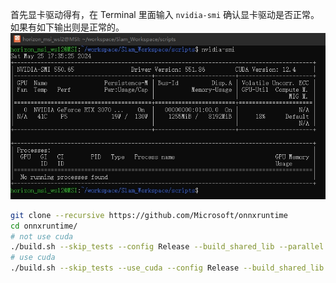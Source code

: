 首先显卡驱动得有，在 Terminal 里面输入 `nvidia-smi` 确认显卡驱动是否正常。如果有如下输出则是正常的。
![nvidia-smi](illustration/nvidia-smi.png)

```bash
git clone --recursive https://github.com/Microsoft/onnxruntime
cd onnxruntime/
# not use cuda
./build.sh --skip_tests --config Release --build_shared_lib --parallel
# use cuda
./build.sh --skip_tests --use_cuda --config Release --build_shared_lib --parallel --cuda_home /usr/local/cuda-12.5 --cudnn_home /usr/local/cuda-12.5
```
